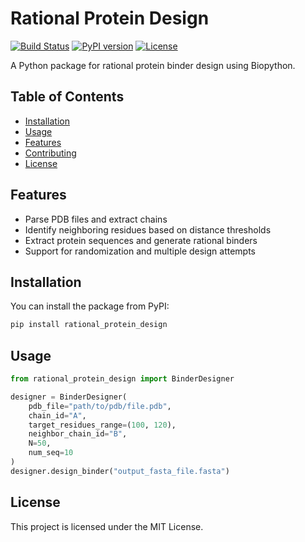 # Rational Protein Design

[![Build Status](https://github.com/rohitium/rational_protein_design/actions/workflows/ci.yml/badge.svg)](https://github.com/rohitium/rational_protein_design/actions)
[![PyPI version](https://badge.fury.io/py/rational_protein_design.svg)](https://badge.fury.io/py/rational_protein_design)
[![License](https://img.shields.io/github/license/rohitium/rational_protein_design)](LICENSE)

A Python package for rational protein binder design using Biopython.

## Table of Contents

- [Installation](#installation)
- [Usage](#usage)
- [Features](#features)
- [Contributing](#contributing)
- [License](#license)

## Features

- Parse PDB files and extract chains
- Identify neighboring residues based on distance thresholds
- Extract protein sequences and generate rational binders
- Support for randomization and multiple design attempts

## Installation

You can install the package from PyPI:

```bash
pip install rational_protein_design
```

## Usage

```python
from rational_protein_design import BinderDesigner

designer = BinderDesigner(
    pdb_file="path/to/pdb/file.pdb",
    chain_id="A",
    target_residues_range=(100, 120),
    neighbor_chain_id="B",
    N=50,
    num_seq=10
)
designer.design_binder("output_fasta_file.fasta")
```

## License

This project is licensed under the MIT License.

